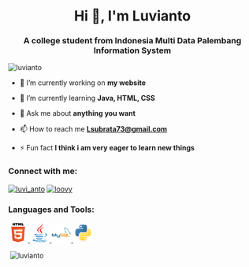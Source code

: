 <h1 align="center">Hi 👋, I'm Luvianto</h1>
<h3 align="center">A college student from Indonesia
Multi Data Palembang
Information System</h3>

<p align="left"> <img src="https://komarev.com/ghpvc/?username=luvianto&label=Profile%20views&color=0e75b6&style=flat" alt="luvianto" /> </p>

- 🔭 I’m currently working on **my website**

- 🌱 I’m currently learning **Java, HTML, CSS**

- 💬 Ask me about **anything you want**

- 📫 How to reach me **Lsubrata73@gmail.com**

- ⚡ Fun fact **I think i am very eager to learn new things**

<h3 align="left">Connect with me:</h3>
<p align="left">
<a href="https://instagram.com/luvi_anto" target="blank"><img align="center" src="https://raw.githubusercontent.com/rahuldkjain/github-profile-readme-generator/master/src/images/icons/Social/instagram.svg" alt="luvi_anto" height="30" width="40" /></a>
<a href="https://www.youtube.com/c/loovy" target="blank"><img align="center" src="https://raw.githubusercontent.com/rahuldkjain/github-profile-readme-generator/master/src/images/icons/Social/youtube.svg" alt="loovy" height="30" width="40" /></a>
</p>

<h3 align="left">Languages and Tools:</h3>
<p align="left"> <a href="https://www.w3.org/html/" target="_blank" rel="noreferrer"> <img src="https://raw.githubusercontent.com/devicons/devicon/master/icons/html5/html5-original-wordmark.svg" alt="html5" width="40" height="40"/> </a> <a href="https://www.java.com" target="_blank" rel="noreferrer"> <img src="https://raw.githubusercontent.com/devicons/devicon/master/icons/java/java-original.svg" alt="java" width="40" height="40"/> </a> <a href="https://www.mysql.com/" target="_blank" rel="noreferrer"> <img src="https://raw.githubusercontent.com/devicons/devicon/master/icons/mysql/mysql-original-wordmark.svg" alt="mysql" width="40" height="40"/> </a> <a href="https://www.python.org" target="_blank" rel="noreferrer"> <img src="https://raw.githubusercontent.com/devicons/devicon/master/icons/python/python-original.svg" alt="python" width="40" height="40"/> </a> </p>

<p>&nbsp;<img align="center" src="https://github-readme-stats.vercel.app/api?username=luvianto&show_icons=true&locale=en" alt="luvianto" /></p>
